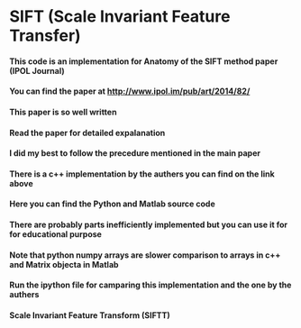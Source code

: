 # SIFT (Scale Invariant Feature Transfer) 
#### This code is an implementation for Anatomy of the SIFT method paper (IPOL Journal) 
#### You can find the paper at http://www.ipol.im/pub/art/2014/82/
#### This paper is so well written
#### Read the paper for detailed expalanation 
#### I did my best to follow the precedure mentioned in the main paper
#### There is a c++ implementation by the authers you can find on the link above
#### Here you can find the Python and Matlab source code 
#### There are probably parts inefficiently implemented but you can use it for for educational purpose
#### Note that python numpy arrays are slower comparison to arrays in c++ and Matrix objecta in Matlab
#### Run the ipython file for camparing this implementation and the one by the authers
#### Scale Invariant Feature Transform (SIFTT)
